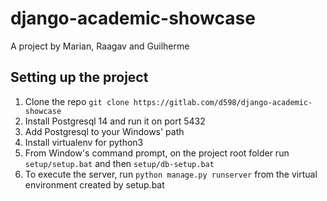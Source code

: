 # django-academic-showcase
A project by Marian, Raagav and Guilherme


## Setting up the project
1. Clone the repo `git clone https://gitlab.com/d598/django-academic-showcase`
2. Install Postgresql 14 and run it on port 5432
3. Add Postgresql to your Windows' path
4. Install virtualenv for python3
5. From Window's command prompt, on the project root folder run `setup/setup.bat` and then `setup/db-setup.bat`
6. To execute the server, run `python manage.py runserver` from the virtual environment created by setup.bat
